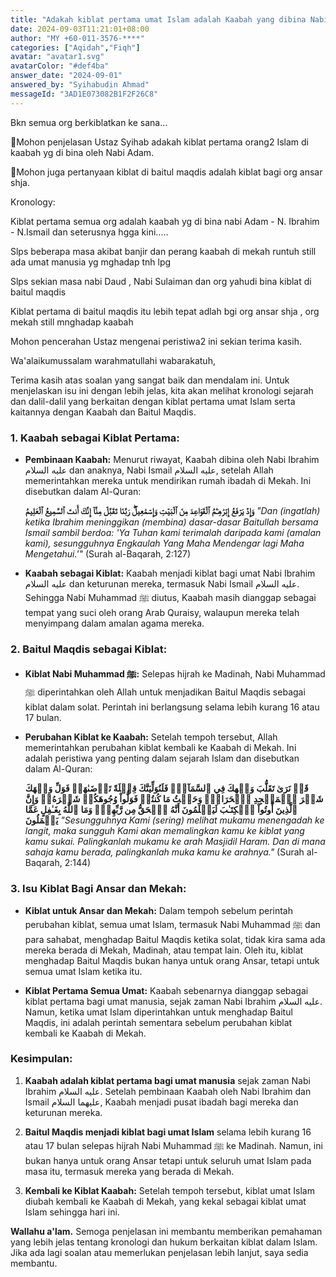 ```yaml
---
title: "Adakah kiblat pertama umat Islam adalah Kaabah yang dibina Nabi Adam dan apakah kiblat di Baitul Maqdis untuk Ansar Shaja?"
date: 2024-09-03T11:21:01+08:00
author: "MY +60-011-3576-****"
categories: ["Aqidah","Fiqh"]
avatar: "avatar1.svg"
avatarColor: "#def4ba"
answer_date: "2024-09-01"
answered_by: "Syihabudin Ahmad"
messageId: "3AD1E073082B1F2F26C8"
---
```


Bkn semua org berkiblatkan ke sana... 

🔴Mohon penjelasan Ustaz Syihab adakah kiblat pertama orang2 Islam di kaabah yg di bina oleh Nabi Adam.

🔴Mohon juga pertanyaan kiblat di baitul maqdis adalah kiblat bagi org ansar shja.

Kronology:

Kiblat pertama semua org adalah kaabah yg di bina nabi Adam - N. Ibrahim - N.Ismail dan seterusnya hgga kini.....

Slps beberapa masa akibat banjir dan perang kaabah di mekah runtuh still ada umat manusia yg mghadap tnh lpg

Slps sekian masa nabi Daud , Nabi Sulaiman dan org yahudi bina kiblat di baitul maqdis

Kiblat pertama di baitul maqdis itu lebih tepat adlah bgi org ansar shja , org mekah still mnghadap kaabah 

Mohon pencerahan Ustaz mengenai peristiwa2 ini sekian terima kasih.

<!--more-->

Wa'alaikumussalam warahmatullahi wabarakatuh,

Terima kasih atas soalan yang sangat baik dan mendalam ini. Untuk menjelaskan isu ini dengan lebih jelas, kita akan melihat kronologi sejarah dan dalil-dalil yang berkaitan dengan kiblat pertama umat Islam serta kaitannya dengan Kaabah dan Baitul Maqdis.

### 1. **Kaabah sebagai Kiblat Pertama:**

- **Pembinaan Kaabah:** Menurut riwayat, Kaabah dibina oleh Nabi Ibrahim عليه السلام dan anaknya, Nabi Ismail عليه السلام, setelah Allah memerintahkan mereka untuk mendirikan rumah ibadah di Mekah. Ini disebutkan dalam Al-Quran:

  **وَإِذۡ يَرۡفَعُ إِبۡرَٰهِـۧمُ ٱلۡقَوَاعِدَ مِنَ ٱلۡبَيۡتِ وَإِسۡمَٰعِيلُۖ رَبَّنَا تَقَبَّلۡ مِنَّآ إِنَّكَ أَنتَ ٱلسَّمِيعُ ٱلۡعَلِيمُ**
  _"Dan (ingatlah) ketika Ibrahim meninggikan (membina) dasar-dasar Baitullah bersama Ismail sambil berdoa: 'Ya Tuhan kami terimalah daripada kami (amalan kami), sesungguhnya Engkaulah Yang Maha Mendengar lagi Maha Mengetahui.'"_
  (Surah al-Baqarah, 2:127)

- **Kaabah sebagai Kiblat:** Kaabah menjadi kiblat bagi umat Nabi Ibrahim عليه السلام dan keturunan mereka, termasuk Nabi Ismail عليه السلام. Sehingga Nabi Muhammad ﷺ diutus, Kaabah masih dianggap sebagai tempat yang suci oleh orang Arab Quraisy, walaupun mereka telah menyimpang dalam amalan agama mereka.

### 2. **Baitul Maqdis sebagai Kiblat:**

- **Kiblat Nabi Muhammad ﷺ:** Selepas hijrah ke Madinah, Nabi Muhammad ﷺ diperintahkan oleh Allah untuk menjadikan Baitul Maqdis sebagai kiblat dalam solat. Perintah ini berlangsung selama lebih kurang 16 atau 17 bulan.

- **Perubahan Kiblat ke Kaabah:** Setelah tempoh tersebut, Allah memerintahkan perubahan kiblat kembali ke Kaabah di Mekah. Ini adalah peristiwa yang penting dalam sejarah Islam dan disebutkan dalam Al-Quran:

  **قَدۡ نَرَىٰ تَقَلُّبَ وَجۡهِكَ فِي ٱلسَّمَآءِۖ فَلَنُوَلِّيَنَّكَ قِبۡلَةً تَرۡضَىٰهَاۚ فَوَلِّ وَجۡهَكَ شَطۡرَ ٱلۡمَسۡجِدِ ٱلۡحَرَامِۚ وَحَيۡثُ مَا كُنتُمۡ فَوَلُّواْ وُجُوهَكُمۡ شَطۡرَهُۥۗ وَإِنَّ ٱلَّذِينَ أُوتُواْ ٱلۡكِتَـٰبَ لَيَعۡلَمُونَ أَنَّهُ ٱلۡحَقُّ مِن رَّبِّهِمۡۗ وَمَا ٱللَّهُ بِغَـٰفِلٍ عَمَّا يَعۡمَلُونَ**
  _"Sesungguhnya Kami (sering) melihat mukamu menengadah ke langit, maka sungguh Kami akan memalingkan kamu ke kiblat yang kamu sukai. Palingkanlah mukamu ke arah Masjidil Haram. Dan di mana sahaja kamu berada, palingkanlah muka kamu ke arahnya."_ 
  (Surah al-Baqarah, 2:144)

### 3. **Isu Kiblat Bagi Ansar dan Mekah:**

- **Kiblat untuk Ansar dan Mekah:** Dalam tempoh sebelum perintah perubahan kiblat, semua umat Islam, termasuk Nabi Muhammad ﷺ dan para sahabat, menghadap Baitul Maqdis ketika solat, tidak kira sama ada mereka berada di Mekah, Madinah, atau tempat lain. Oleh itu, kiblat menghadap Baitul Maqdis bukan hanya untuk orang Ansar, tetapi untuk semua umat Islam ketika itu.

- **Kiblat Pertama Semua Umat:** Kaabah sebenarnya dianggap sebagai kiblat pertama bagi umat manusia, sejak zaman Nabi Ibrahim عليه السلام. Namun, ketika umat Islam diperintahkan untuk menghadap Baitul Maqdis, ini adalah perintah sementara sebelum perubahan kiblat kembali ke Kaabah di Mekah.

### Kesimpulan:

1. **Kaabah adalah kiblat pertama bagi umat manusia** sejak zaman Nabi Ibrahim عليه السلام. Setelah pembinaan Kaabah oleh Nabi Ibrahim dan Ismail عليهما السلام, Kaabah menjadi pusat ibadah bagi mereka dan keturunan mereka.

2. **Baitul Maqdis menjadi kiblat bagi umat Islam** selama lebih kurang 16 atau 17 bulan selepas hijrah Nabi Muhammad ﷺ ke Madinah. Namun, ini bukan hanya untuk orang Ansar tetapi untuk seluruh umat Islam pada masa itu, termasuk mereka yang berada di Mekah.

3. **Kembali ke Kiblat Kaabah:** Setelah tempoh tersebut, kiblat umat Islam diubah kembali ke Kaabah di Mekah, yang kekal sebagai kiblat umat Islam sehingga hari ini.

**Wallahu a'lam.** Semoga penjelasan ini membantu memberikan pemahaman yang lebih jelas tentang kronologi dan hukum berkaitan kiblat dalam Islam. Jika ada lagi soalan atau memerlukan penjelasan lebih lanjut, saya sedia membantu.

